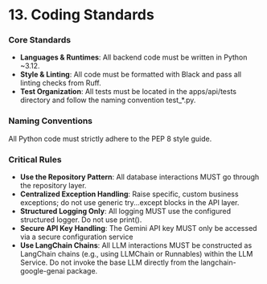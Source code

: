 # 13. Coding Standards
### Core Standards
- **Languages & Runtimes**: All backend code must be written in Python ~3.12.
- **Style & Linting**: All code must be formatted with Black and pass all linting checks from Ruff.
- **Test Organization**: All tests must be located in the apps/api/tests directory and follow the naming convention test_*.py.

### Naming Conventions
All Python code must strictly adhere to the PEP 8 style guide.

### Critical Rules
- **Use the Repository Pattern**: All database interactions MUST go through the repository layer.
- **Centralized Exception Handling**: Raise specific, custom business exceptions; do not use generic try...except blocks in the API layer.
- **Structured Logging Only**: All logging MUST use the configured structured logger. Do not use print().
- **Secure API Key Handling**: The Gemini API key MUST only be accessed via a secure configuration service
- **Use LangChain Chains**: All LLM interactions MUST be constructed as LangChain chains (e.g., using LLMChain or Runnables) within the LLM Service. Do not invoke the base LLM directly from the langchain-google-genai package.

